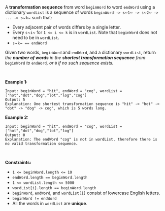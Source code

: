 A **transformation sequence** from word `beginWord` to word `endWord`
using a dictionary `wordList` is a sequence of words
`beginWord -> s`~`1`~` -> s`~`2`~` -> ... -> s`~`k`~ such that:

-   Every adjacent pair of words differs by a single letter.
-   Every `s`~`i`~ for `1 <= i <= k` is in `wordList`. Note that
    `beginWord` does not need to be in `wordList`.
-   `s`~`k`~` == endWord`

Given two words, `beginWord` and `endWord`, and a dictionary `wordList`,
return *the **number of words** in the **shortest transformation
sequence** from* `beginWord` *to* `endWord`*, or* `0` *if no such
sequence exists.*

 

**Example 1:**

    Input: beginWord = "hit", endWord = "cog", wordList = ["hot","dot","dog","lot","log","cog"]
    Output: 5
    Explanation: One shortest transformation sequence is "hit" -> "hot" -> "dot" -> "dog" -> cog", which is 5 words long.

**Example 2:**

    Input: beginWord = "hit", endWord = "cog", wordList = ["hot","dot","dog","lot","log"]
    Output: 0
    Explanation: The endWord "cog" is not in wordList, therefore there is no valid transformation sequence.

 

**Constraints:**

-   `1 <= beginWord.length <= 10`
-   `endWord.length == beginWord.length`
-   `1 <= wordList.length <= 5000`
-   `wordList[i].length == beginWord.length`
-   `beginWord`, `endWord`, and `wordList[i]` consist of lowercase
    English letters.
-   `beginWord != endWord`
-   All the words in `wordList` are **unique**.
